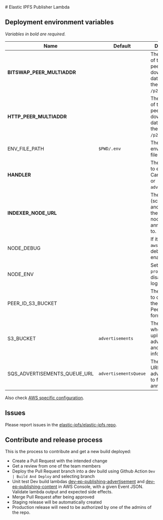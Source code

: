 # Elastic IPFS Publisher Lambda

## Deployment environment variables

_Variables in bold are required._

| Name                         | Default               | Description                                                                            |
| ---------------------------- | --------------------- | -------------------------------------------------------------------------------------- |
| **BITSWAP_PEER_MULTIADDR**   |                       | The multiaddr of the BitSwap peer to download the data from. Omit the `/p2p/...` part. |
| **HTTP_PEER_MULTIADDR**      |                       | The multiaddr of the HTTP peer to download the data from. Omit the `/p2p/...` part.    |
| ENV_FILE_PATH                | `$PWD/.env`           | The environment file to load.                                                          |
| **HANDLER**                  |                       | The operation to execute. Can be `content` or `advertisement`.                         |
| **INDEXER_NODE_URL**         |                       | The root URL (schema, host and port) of the indexer node to announce data to.          |
| NODE_DEBUG                   |                       | If it contains `aws-ipfs`, debug mode is enabled.                                      |
| NODE_ENV                     |                       | Set to `production` to disable pretty logging.                                         |
| PEER_ID_S3_BUCKET            |                       | The S3 bucket to download the BitSwap PeerID in JSON format.                           |
| S3_BUCKET                    | `advertisements`      | The S3 bucket where to upload advertisement and head information to.                   |
| SQS_ADVERTISEMENTS_QUEUE_URL | `advertisementsQueue` | The SQS topic URL to upload advertisement to for announcement.                         |

Also check [AWS specific configuration](https://github.com/elastic-ipfs/elastic-ipfs/blob/main/aws.md).

## Issues

Please report issues in the [elastic-ipfs/elastic-ipfs repo](https://github.com/elastic-ipfs/elastic-ipfs/issues).

## Contribute and release process

This is the process to contribute and get a new build deployed:

- Create a Pull Request with the intended change
- Get a review from one of the team members
- Deploy the Pull Request branch into a dev build using Github Action `Dev | Build And Deploy` and selecting branch
- Unit test Dev build lambdas [dev-ep-publishing-advertisement](https://us-west-2.console.aws.amazon.com/lambda/home?region=us-west-2#/functions/dev-ep-publishing-advertisement?tab=testing) and [dev-ep-publishing-content](https://us-west-2.console.aws.amazon.com/lambda/home?region=us-west-2#/functions/dev-ep-publishing-content?tab=testing) in AWS Console, with a given Event JSON. Validate lambda output and expected side effects.
- Merge Pull Request after being approved
- Staging release will be automatically created
- Production release will need to be authorized by one of the admins of the repo.
